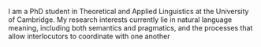 I am a PhD student in Theoretical and Applied Linguistics at the University of Cambridge. My research interests currently lie in natural language meaning, including both semantics and pragmatics, and the processes that allow interlocutors to coordinate with one another

